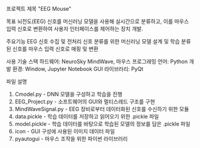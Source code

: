 프로젝트 제목
"EEG Mouse"​

목표​
뇌전도(EEG) 신호를 머신러닝 모델을 사용해 실시간으로 분류하고, 이를 마우스 입력 신호로 변환하여 사용자 인터페이스를 제어하는 장치 개발.​

주요기능​
EEG 신호 수집 및 전처리​
신호 분류를 위한 머신러닝 모델 설계 및 학습​
분류된 신호를 마우스 입력 신호로 매핑 및 변환​

사용 기술 스택​
하드웨어: NeuroSky MindWave, 마우스​
프로그래밍 언어: Python​
개발 환경: Window, Jupyter Notebook​​
GUI 라이브러리: PyQt

파일 설명
1. Cmodel.py - DNN 모델을 구성하고 학습을 진행
2. EEG_Project.py - 소프트웨어의 GUI와 멀티스레드 구조를 구현
3. MindWaveSignal.py - EEG 장비로부터 데이터화된 신호를 수신하기 위한 모듈
4. data.pickle - 학습 데이터를 저장하고 읽어오기 위한 .pickle 파일
5. model.pickle - 학습 데이터를 바탕으로 학습된 모델의 정보를 담은 .pickle 파일
6. icon - GUI 구성에 사용된 이미지 데이터 파일
7. pyautogui - 마우스 조작을 위한 파이썬 라이브러리

   
